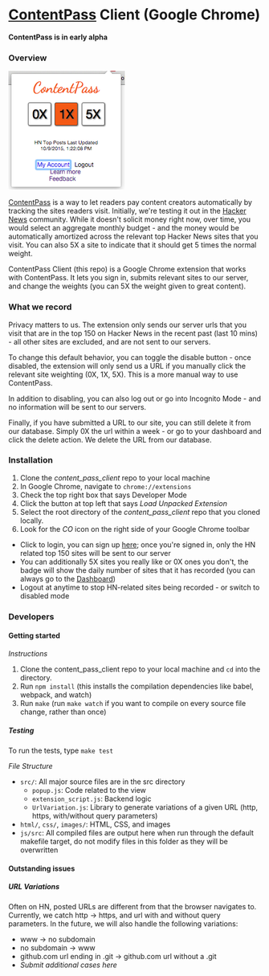 # [ContentPass](https://content-pass.herokuapp.com) Client (Google Chrome)
**ContentPass is in early alpha**

### Overview
![Screenshot](screenshot.png)

[ContentPass](https://content-pass.herokuapp.com) is a way to let readers pay content creators automatically by tracking the sites readers visit. Initially, we're testing it out in the [Hacker News](https://news.ycombinator.com) community. While it doesn't solicit money right now, over time, you would select an aggregate monthly budget - and the money would be automatically amortized across the relevant top Hacker News sites that you visit. You can also 5X a site to indicate that it should get 5 times the normal weight.

ContentPass Client (this repo) is a Google Chrome extension that works with ContentPass. It lets you sign in, submits relevant sites to our server, and change the weights (you can 5X the weight given to great content).

### What we record
Privacy matters to us. The extension only sends our server urls that you visit that are in the top 150 on Hacker News in the recent past (last 10 mins) - all other sites are excluded, and are not sent to our servers.

To change this default behavior, you can toggle the disable button - once disabled, the extension will only send us a URL if you manually click the relevant site weighting (0X, 1X, 5X). This is a more manual way to use ContentPass.

In addition to disabling, you can also log out or go into Incognito Mode - and no information will be sent to our servers.

Finally, if you have submitted a URL to our site, you can still delete it from our database. Simply 0X the url within a week - or go to your dashboard and click the delete action. We delete the URL from our database.

### Installation
1. Clone the *content_pass_client* repo to your local machine
2. In Google Chrome, navigate to `chrome://extensions`
3. Check the top right box that says Developer Mode
4. Click the button at top left that says *Load Unpacked Extension*
5. Select the root directory of the *content_pass_client* repo that you cloned locally.
6. Look for the *CO* icon on the right side of your Google Chrome toolbar
 - Click to login, you can sign up [here](https://content-pass.herokuapp.com/users/sign_up); once you're signed in, only the HN related top 150 sites will be sent to our server
 - You can additionally 5X sites you really like or 0X ones you don't, the badge will show the daily number of sites that it has recorded (you can always go to the [Dashboard](https://content-pass.herokuapp.com/dashboard))
 - Logout at anytime to stop HN-related sites being recorded - or switch to disabled mode

### Developers
#### Getting started
*Instructions*
1. Clone the content_pass_client repo to your local machine and `cd` into the directory.
2. Run `npm install` (this installs the compilation dependencies like babel, webpack, and watch)
3. Run `make` (run `make watch` if you want to compile on every source file change, rather than once)

##### Testing
To run the tests, type `make test`

*File Structure*

- `src/`: All major source files are in the src directory
  - `popup.js`: Code related to the view
  - `extension_script.js`: Backend logic
  - `UrlVariation.js`: Library to generate variations of a given URL (http, https, with/without query parameters)
- `html/`, `css/`, `images/`: HTML, CSS, and images
- `js/src`: All compiled files are output here when run through the default makefile target, do not modify files in this folder as they will be overwritten

#### Outstanding issues
##### URL Variations
Often on HN, posted URLs are different from that the browser navigates to. Currently, we catch http -> https, and url with and without query parameters. In the future, we will also handle the following variations:

- www -> no subdomain
- no subdomain -> www
- github.com url ending in .git -> github.com url without a .git
- *Submit additional cases here*
